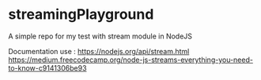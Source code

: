 # streamingPlayground

A simple repo for my test with stream module in NodeJS

Documentation use : 
https://nodejs.org/api/stream.html
https://medium.freecodecamp.org/node-js-streams-everything-you-need-to-know-c9141306be93
